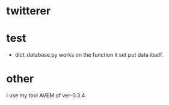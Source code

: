 # twitterer

# test
* dict_database.py works on the function it set put data itself.
# other  
I use my tool AVEM of ver-0.3.4.  
